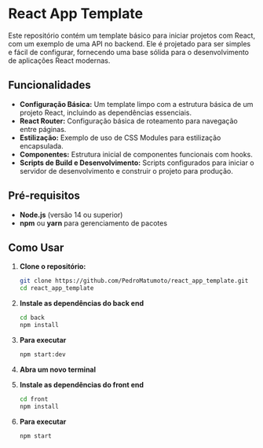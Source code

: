 # React App Template

Este repositório contém um template básico para iniciar projetos com React, com um exemplo de uma API no backend. Ele é projetado para ser simples e fácil de configurar, fornecendo uma base sólida para o desenvolvimento de aplicações React modernas.

## Funcionalidades

- **Configuração Básica:** Um template limpo com a estrutura básica de um projeto React, incluindo as dependências essenciais.
- **React Router:** Configuração básica de roteamento para navegação entre páginas.
- **Estilização:** Exemplo de uso de CSS Modules para estilização encapsulada.
- **Componentes:** Estrutura inicial de componentes funcionais com hooks.
- **Scripts de Build e Desenvolvimento:** Scripts configurados para iniciar o servidor de desenvolvimento e construir o projeto para produção.

## Pré-requisitos

- **Node.js** (versão 14 ou superior)
- **npm** ou **yarn** para gerenciamento de pacotes

## Como Usar

1. **Clone o repositório:**

   ```bash
   git clone https://github.com/PedroMatumoto/react_app_template.git
   cd react_app_template

   ```

2. **Instale as dependências do back end**

   ```bash
   cd back
   npm install
   ```

3. **Para executar**

   ```bash
   npm start:dev
   ```

4. **Abra um novo terminal**

5. **Instale as dependências do front end**

   ```bash
   cd front
   npm install
   ```

6. **Para executar**
   ```bash
   npm start
   ```

